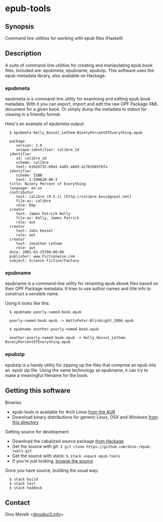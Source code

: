 # epub-tools


## Synopsis

Command line utilities for working with epub files (Haskell)


## Description

A suite of command-line utilities for creating and manipulating epub book files. Included are: epubmeta, epubname, epubzip. This software uses the epub-metadata library, also available on Hackage.

### epubmeta

epubmeta is a command-line utility for examining and editing epub book metadata. With it you can export, import and edit the raw OPF Package XML document for a given book. Or simply dump the metadata to stdout for viewing in a friendly format.

Here's an example of epubmeta output:

      $ epubmeta Kelly_Kessel_Lethem-NinetyPercentOfEverything.epub

      package
         version: 2.0
         unique-identifier: calibre_id
      identifier
         id: calibre_id
         scheme: calibre
         text: b1026732-69a5-4a05-a8d9-a1701685f6fa
      identifier
         scheme: ISBN
         text: 1-590620-00-3
      title: Ninety Percent of Everything
      language: en-us
      contributor
         text: calibre (0.5.1) [http://calibre.kovidgoyal.net]
         file-as: calibre
         role: bkp
      creator
         text: James Patrick Kelly
         file-as: Kelly, James Patrick
         role: aut
      creator
         text: John Kessel
         role: aut
      creator
         text: Jonathan Lethem
         role: aut
      date: 2001-03-25T00:00:00
      publisher: www.Fictionwise.com
      subject: Science Fiction/Fantasy

### epubname

epubname is a command-line utility for renaming epub ebook files based on their OPF Package metadata. It tries to use author names and title info to construct a sensible name.

Using it looks like this:

      $ epubname poorly-named-book.epub

      poorly-named-book.epub -> WattsPeter-Blindsight_2006.epub

      $ epubname another-poorly-named-book.epub

      another-poorly-named-book.epub -> Kelly_Kessel_Lethem-NinetyPercentOfEverything.epub

### epubzip

epubzip is a handy utility for zipping up the files that comprise an epub into an .epub zip file. Using the same technology as epubname, it can try to make a meaningful filename for the book.


## Getting this software

Binaries

- epub-tools is available for Arch Linux [from the AUR](http://aur.archlinux.org/packages/epub-tools/)
- Download binary distributions for generic Linux, OSX and Windows [from this directory](https://github.com/dino-/epub-tools/releases/download/4.0)


Getting source for development

- Download the cabalized source package [from Hackage](http://hackage.haskell.org/package/epub-tools)
- Get the source with git: `$ git clone https://github.com/dino-/epub-tools.git`
- Get the source with stack: `$ stack unpack epub-tools`
- If you're just looking, [browse the source](https://github.com/dino-/epub-tools)


Once you have source, building the usual way:

      $ stack build
      $ stack test
      $ stack haddock


## Contact

Dino Morelli <[dino@ui3.info](mailto:dino@ui3.info)>
